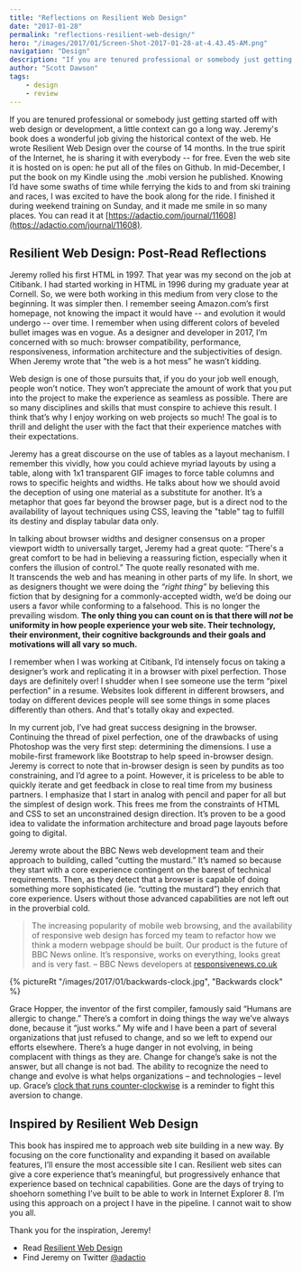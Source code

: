 ```yaml
---
title: "Reflections on Resilient Web Design"
date: "2017-01-28"
permalink: "reflections-resilient-web-design/"
hero: "/images/2017/01/Screen-Shot-2017-01-28-at-4.43.45-AM.png"
navigation: "Design"
description: "If you are tenured professional or somebody just getting started off with web design or development, a little context can go a long way."
author: "Scott Dawson"
tags:
    - design
    - review
---
```


If you are tenured professional or somebody just getting started off with web design or development, a little context can go a long way. Jeremy's book does a wonderful job giving the historical context of the web. He wrote Resilient Web Design over the course of 14 months. In the true spirit of the Internet, he is sharing it with everybody -- for free. Even the web site it is hosted on is open: he put all of the files on Github. In mid-December, I put the book on my Kindle using the .mobi version he published. Knowing I’d have some swaths of time while ferrying the kids to and from ski training and races, I was excited to have the book along for the ride. I finished it during weekend training on Sunday, and it made me smile in so many places. You can read it at [https://adactio.com/journal/11608](https://adactio.com/journal/11608).

## Resilient Web Design: Post-Read Reflections

Jeremy rolled his first HTML in 1997. That year was my second on the job at Citibank. I had started working in HTML in 1996 during my graduate year at Cornell. So, we were both working in this medium from very close to the beginning. It was simpler then. I remember seeing Amazon.com’s first homepage, not knowing the impact it would have -- and evolution it would undergo -- over time. I remember when using different colors of beveled bullet images was en vogue. As a designer and developer in 2017, I’m concerned with so much: browser compatibility, performance, responsiveness, information architecture and the subjectivities of design. When Jeremy wrote that "the web is a hot mess” he wasn’t kidding.

Web design is one of those pursuits that, if you do your job well enough, people won’t notice. They won’t appreciate the amount of work that you put into the project to make the experience as seamless as possible. There are so many disciplines and skills that must conspire to achieve this result. I think that’s why I enjoy working on web projects so much! The goal is to thrill and delight the user with the fact that their experience matches with their expectations.

Jeremy has a great discourse on the use of tables as a layout mechanism. I remember this vividly, how you could achieve myriad layouts by using a table, along with 1x1 transparent GIF images to force table columns and rows to specific heights and widths. He talks about how we should avoid the deception of using one material as a substitute for another. It’s a metaphor that goes far beyond the browser page, but is a direct nod to the availability of layout techniques using CSS, leaving the "table" tag to fulfill its destiny and display tabular data only.

In talking about browser widths and designer consensus on a proper viewport width to universally target, Jeremy had a great quote: “There's a great comfort to be had in believing a reassuring fiction, especially when it confers the illusion of control.” The quote really resonated with me. It transcends the web and has meaning in other parts of my life. In short, we as designers thought we were doing the _“right thing”_ by believing this fiction that by designing for a commonly-accepted width, we’d be doing our users a favor while conforming to a falsehood. This is no longer the prevailing wisdom. **The only thing you can count on is that there will _not_ be uniformity in how people experience your web site. Their technology, their environment, their cognitive backgrounds and their goals and motivations will all vary so much.**

I remember when I was working at Citibank, I’d intensely focus on taking a designer’s work and replicating it in a browser with pixel perfection. Those days are definitely over! I shudder when I see someone use the term “pixel perfection” in a resume. Websites look different in different browsers, and today on different devices people will see some things in some places differently than others. And that's totally okay and expected.

In my current job, I’ve had great success designing in the browser. Continuing the thread of pixel perfection, one of the drawbacks of using Photoshop was the very first step: determining the dimensions. I use a mobile-first framework like Bootstrap to help speed in-browser design. Jeremy is correct to note that in-browser design is seen by pundits as too constraining, and I’d agree to a point. However, it is priceless to be able to quickly iterate and get feedback in close to real time from my business partners. I emphasize that I start in analog with pencil and paper for all but the simplest of design work. This frees me from the constraints of HTML and CSS to set an unconstrained design direction. It’s proven to be a good idea to validate the information architecture and broad page layouts before going to digital.

Jeremy wrote about the BBC News web development team and their approach to building, called “cutting the mustard.” It’s named so because they start with a core experience contingent on the barest of technical requirements. Then, as they detect that a browser is capable of doing something more sophisticated (ie. “cutting the mustard”) they enrich that core experience. Users without those advanced capabilities are not left out in the proverbial cold.

> The increasing popularity of mobile web browsing, and the availability of responsive web design has forced my team to refactor how we think a modern webpage should be built. Our product is the future of BBC News online. It’s responsive, works on everything, looks great and is very fast. – BBC News developers at [responsivenews.co.uk](http://responsivenews.co.uk/post/18948466399/cutting-the-mustard)

{% pictureRt "/images/2017/01/backwards-clock.jpg", "Backwards clock" %}

Grace Hopper, the inventor of the first compiler, famously said “Humans are allergic to change.” There’s a comfort in doing things the way we’ve always done, because it “just works.” My wife and I have been a part of several organizations that just refused to change, and so we left to expend our efforts elsewhere. There’s a huge danger in not evolving, in being complacent with things as they are. Change for change’s sake is not the answer, but all change is not bad. The ability to recognize the need to change and evolve is what helps organizations – and technologies – level up. Grace’s [clock that runs counter-clockwise](http://amzn.to/2jg0W61) is a reminder to fight this aversion to change.

## Inspired by Resilient Web Design

This book has inspired me to approach web site building in a new way. By focusing on the core functionality and expanding it based on available features, I’ll ensure the most accessible site I can. Resilient web sites can give a core experience that’s meaningful, but progressively enhance that experience based on technical capabilities. Gone are the days of trying to shoehorn something I’ve built to be able to work in Internet Explorer 8. I’m using this approach on a project I have in the pipeline. I cannot wait to show you all.

Thank you for the inspiration, Jeremy!

- Read [Resilient Web Design](https://adactio.com/journal/11608)
- Find Jeremy on Twitter [@adactio](http://www.twitter.com/adactio)